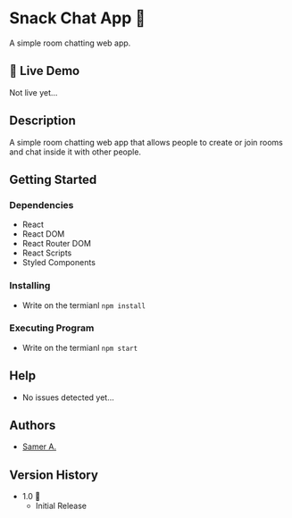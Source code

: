 # Snack Chat App 🚀

A simple room chatting web app.

## 🔴 Live Demo

Not live yet...

## Description

A simple room chatting web app that allows people to create or join rooms and chat inside it with other people.

## Getting Started

### Dependencies

- React
- React DOM
- React Router DOM
- React Scripts
- Styled Components

### Installing

- Write on the termianl `npm install`

### Executing Program

- Write on the termianl `npm start`

## Help

- No issues detected yet...

## Authors

- [Samer A.](https://cleversamer.tech/)

## Version History

- 1.0 🚀
  - Initial Release
